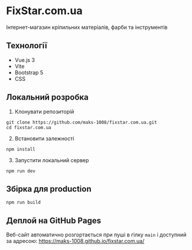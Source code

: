 # FixStar.com.ua

Інтернет-магазин кріпильних матеріалів, фарби та інструментів

## Технології

- Vue.js 3
- Vite
- Bootstrap 5
- CSS

## Локальний розробка

1. Клонувати репозиторій

```
git clone https://github.com/maks-1008/fixstar.com.ua.git
cd fixstar.com.ua
```

2. Встановити залежності

```
npm install
```

3. Запустити локальний сервер

```
npm run dev
```

## Збірка для production

```
npm run build
```

## Деплой на GitHub Pages

Веб-сайт автоматично розгортається при пуші в гілку `main` і доступний за адресою:
https://maks-1008.github.io/fixstar.com.ua/
